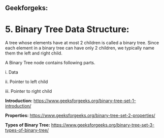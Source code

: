 ## Geekforgeks:



# 5. Binary Tree Data Structure:

A tree whose elements have at most 2 children is called a binary tree. Since each element in a binary tree can have only 2 children, we typically name them the left and right child.

A Binary Tree node contains following parts.

i. Data

ii. Pointer to left child

iii. Pointer to right child


**Introduction:** https://www.geeksforgeeks.org/binary-tree-set-1-introduction/

**Properties:** https://www.geeksforgeeks.org/binary-tree-set-2-properties/

**Types of Binary Tree:** https://www.geeksforgeeks.org/binary-tree-set-3-types-of-binary-tree/
